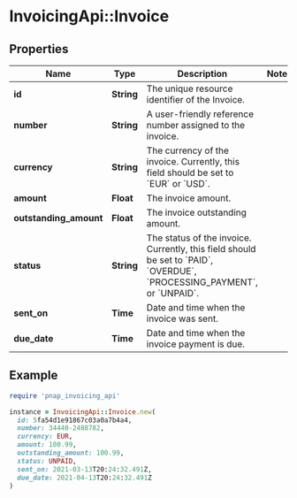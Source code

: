 # InvoicingApi::Invoice

## Properties

| Name | Type | Description | Notes |
| ---- | ---- | ----------- | ----- |
| **id** | **String** | The unique resource identifier of the Invoice. |  |
| **number** | **String** | A user-friendly reference number assigned to the invoice. |  |
| **currency** | **String** | The currency of the invoice. Currently, this field should be set to &#x60;EUR&#x60; or &#x60;USD&#x60;. |  |
| **amount** | **Float** | The invoice amount. |  |
| **outstanding_amount** | **Float** | The invoice outstanding amount. |  |
| **status** | **String** | The status of the invoice. Currently, this field should be set to &#x60;PAID&#x60;, &#x60;OVERDUE&#x60;, &#x60;PROCESSING_PAYMENT&#x60;, or &#x60;UNPAID&#x60;. |  |
| **sent_on** | **Time** | Date and time when the invoice was sent. |  |
| **due_date** | **Time** | Date and time when the invoice payment is due. |  |

## Example

```ruby
require 'pnap_invoicing_api'

instance = InvoicingApi::Invoice.new(
  id: 5fa54d1e91867c03a0a7b4a4,
  number: 34440-2488782,
  currency: EUR,
  amount: 100.99,
  outstanding_amount: 100.99,
  status: UNPAID,
  sent_on: 2021-03-13T20:24:32.491Z,
  due_date: 2021-04-13T20:24:32.491Z
)
```

